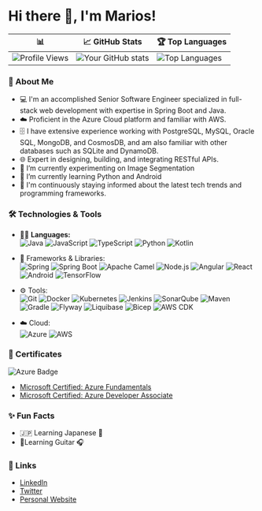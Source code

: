 # Hi there 👋, I'm Marios!

| 📊  | 📈 GitHub Stats | 🏆 Top Languages |
|------------------|-----------------|-----------------|
| ![Profile Views](https://komarev.com/ghpvc/?username=mariosmant&color=blue) | ![Your GitHub stats](https://github-readme-stats.vercel.app/api?username=mariosmant&show_icons=true&hide_title=true&count_private=true&include_all_commits=true&theme=dracula) | ![Top Languages](https://github-readme-stats.vercel.app/api/top-langs/?username=mariosmant&layout=compact&theme=dracula) |


### 📝 About Me
- 💻 I'm an accomplished Senior Software Engineer specialized in full-stack web development with expertise in Spring Boot and Java.
- ☁️ Proficient in the Azure Cloud platform and familiar with AWS.
- 🗄️ I have extensive experience working with PostgreSQL, MySQL, Oracle SQL, MongoDB, and CosmosDB, and am also familiar with other databases such as SQLite and DynamoDB.
- 🌐 Expert in designing, building, and integrating RESTful APIs.
- 🔭 I’m currently experimenting on Image Segmentation
- 🌱 I’m currently learning Python and Android
- 📰 I'm continuously staying informed about the latest tech trends and programming frameworks.

### 🛠️ Technologies & Tools
- 🧑‍💻 **Languages:**  
  ![Java](https://img.shields.io/badge/Java-ED8B00?style=for-the-badge&logo=java&logoColor=white)
  ![JavaScript](https://img.shields.io/badge/JavaScript-323330?style=for-the-badge&logo=javascript&logoColor=F7DF1E)
  ![TypeScript](https://img.shields.io/badge/TypeScript-007ACC?style=for-the-badge&logo=typescript&logoColor=white)
  ![Python](https://img.shields.io/badge/Python-3776AB?style=for-the-badge&logo=python&logoColor=white)
  ![Kotlin](https://img.shields.io/badge/Kotlin-0095D5?style=for-the-badge&logo=kotlin&logoColor=white)  

- 🧩 Frameworks & Libraries:  
  ![Spring](https://img.shields.io/badge/Spring-6DB33F?style=for-the-badge&logo=spring&logoColor=white)
  ![Spring Boot](https://img.shields.io/badge/Spring%20Boot-6DB33F?style=for-the-badge&logo=spring-boot&logoColor=white)
  ![Apache Camel](https://img.shields.io/badge/Apache%20Camel-E15718?style=for-the-badge&logo=apache-camel&logoColor=white)
  ![Node.js](https://img.shields.io/badge/Node.js-43853D?style=for-the-badge&logo=node-dot-js&logoColor=white)
  ![Angular](https://img.shields.io/badge/Angular-DD0031?style=for-the-badge&logo=angular&logoColor=white)
  ![React](https://img.shields.io/badge/React-20232A?style=for-the-badge&logo=react&logoColor=61DAFB)
  ![Android](https://img.shields.io/badge/Android-3DDC84?style=for-the-badge&logo=android&logoColor=white)
  ![TensorFlow](https://img.shields.io/badge/TensorFlow-FF6F00?style=for-the-badge&logo=tensorflow&logoColor=white)

- ⚙️ Tools:  
  ![Git](https://img.shields.io/badge/Git-F05032?style=for-the-badge&logo=git&logoColor=white)
  ![Docker](https://img.shields.io/badge/Docker-2496ED?style=for-the-badge&logo=docker&logoColor=white)
  ![Kubernetes](https://img.shields.io/badge/Kubernetes-326CE5?style=for-the-badge&logo=kubernetes&logoColor=white)
  ![Jenkins](https://img.shields.io/badge/Jenkins-D24939?style=for-the-badge&logo=jenkins&logoColor=white)
  ![SonarQube](https://img.shields.io/badge/SonarQube-4E9BCD?style=for-the-badge&logo=sonarqube&logoColor=white)
  ![Maven](https://img.shields.io/badge/Apache%20Maven-C71A36?style=for-the-badge&logo=apache-maven&logoColor=white)
  ![Gradle](https://img.shields.io/badge/Gradle-02303A?style=for-the-badge&logo=gradle&logoColor=white)
  ![Flyway](https://img.shields.io/badge/Flyway-CC0200?style=for-the-badge&logo=flyway&logoColor=white)
  ![Liquibase](https://img.shields.io/badge/Liquibase-2962FF?style=for-the-badge&logo=liquibase&logoColor=white)
  ![Bicep](https://img.shields.io/badge/Bicep-808080?style=for-the-badge&logo=bicep&logoColor=white)
  ![AWS CDK](https://img.shields.io/badge/AWS%20CDK-FF9900?style=for-the-badge&logo=amazon-aws&logoColor=white)

- ☁️ Cloud:  
  ![Azure](https://img.shields.io/badge/Microsoft%20Azure-0089D6?style=for-the-badge&logo=microsoft-azure&logoColor=white)
  ![AWS](https://img.shields.io/badge/Amazon%20AWS-232F3E?style=for-the-badge&logo=amazon-aws&logoColor=white)

### 🥇 Certificates
![Azure Badge](https://img.shields.io/badge/Microsoft%20Azure-Certified-blue)
- [Microsoft Certified: Azure Fundamentals](https://learn.microsoft.com/api/credentials/share/en-us/mariosmant/E2E82D0FFAB16DA9)
- [Microsoft Certified: Azure Developer Associate](https://learn.microsoft.com/api/credentials/share/en-us/mariosmant/7FAA5814161213BD)

### ✨ Fun Facts
- 🇯🇵 Learning Japanese 🏯
- 🎸Learning Guitar 🎧

### 🔗 Links
- [LinkedIn](https://linkedin.com/in/mariosmant)
- [Twitter](https://twitter.com/mariosmant)
- [Personal Website](https://www.mariosmant.com)
